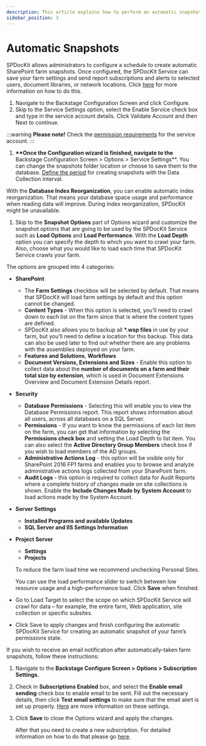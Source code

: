```yaml
---
description: This article explains how to perform an automatic snapshot (using a service account) in SPDocKit.
sidebar_position: 3
---
```


# Automatic Snapshots

SPDocKit allows administrators to configure a schedule to create automatic SharePoint farm snapshots. Once configured, the SPDocKit Service can save your farm settings and send report subscriptions and alerts to selected users, document libraries, or network locations. Click [here](../explore-reports-and-create-documentation/subscriptions-and-alerts/create-new-subscription.md) for more information on how to do this.

1. Navigate to the Backstage Configuration Screen and click Configure.  
2. Skip to the Service Settings option, select the Enable Service check box and type in the service account details. Click Validate Account and then Next to continue. 

:::warning
**Please note!** Check the [permission requirements](../requirements/user-permissions-requirements.md) for the service account.
:::

1. **\*\*Once the Configuration wizard is finished, navigate to the** Backstage Configuration Screen &gt; Options &gt; Service Settings\*\*. You can change the snapshots folder location or choose to save them to the database. [Define the period](../configure-and-extend-spdockit/options-wizard.md) for creating snapshots with the Data Collection Interval.

With the **Database Index Reorganization**, you can enable automatic index reorganization. That means your database space usage and performance when reading data will improve. During index reorganization, SPDocKit might be unavailable.

1. Skip to the **Snapshot Options** part of Options wizard and customize the snapshot options that are going to be used by the SPDocKit Service such as **Load Options** and **Load Performance**. With the **Load Depth** option you can specify the depth to which you want to crawl your farm. Also, choose what you would like to load each time that SPDocKit Service crawls your farm.

The options are grouped into 4 categories:

* **SharePoint**
  * The **Farm Settings** checkbox will be selected by default. That means that SPDocKit will load farm settings by default and this option cannot be changed. 
  * **Content Types** - When this option is selected, you’ll need to crawl down to each list on the farm since that is where the content types are defined.
  * SPDocKit also allows you to backup all **\*.wsp files** in use by your farm, but you’ll need to define a location for this backup. This data can also be used later to find out whether there are any problems with the assemblies deployed on your farm.
  * **Features and Solutions**, **Workflows**
  * **Document Versions, Extensions and Sizes** - Enable this option to collect data about the **number of documents on a farm and their total size by extension**, which is used in Document Extensions Overview and Document Extension Details report.
* **Security**
  * **Database Permissions** - Selecting this will enable you to view the Database Permissions report. This report shows information about all users, across all databases on a SQL Server. 
  * **Permissions** - If you want to know the permissions of each list item on the farm, you can get that information by selecting the **Permissions check box** and setting the Load Depth to list item. You can also select the **Active Directory Group Members** check box if you wish to load members of the AD groups. 
  * **Administrative Actions Log** - this option will be visible only for SharePoint 2016 FP1 farms and enables you to browse and analyze administrative actions logs collected from your SharePoint farm.
  * **Audit Logs** - this option is required to collect data for Audit Reports where a complete history of changes made on site collections is shown. Enable the **Include Changes Made by System Account** to load actions made by the System Account. 
* **Server Settings**
  * **Installed Programs and available Updates**
  * **SQL Server and IIS Settings Information**
* **Project Server**

  * **Settings**
  * **Projects** 

  To reduce the farm load time we recommend unchecking Personal Sites.

  You can use the load performance slider to switch between low resource usage and a high-performance load. Click **Save** when finished.

* Go to Load Target to select the scope on which SPDocKit Service will crawl for data – for example, the entire farm, Web application, site collection or specific subsites.
* Click Save to apply changes and finish configuring the automatic SPDocKit Service for creating an automatic snapshot of your farm’s permissions state.

If you wish to receive an email notification after automatically-taken farm snapshots, follow these instructions:

1. Navigate to the **Backstage Configure Screen &gt; Options &gt; Subscription Settings.**
2. Check in **Subscriptions Enabled** box, and select the **Enable email sending** check box to enable email to be sent. Fill out the necessary details, then click **Test email settings** to make sure that the email alert is set up properly. [Here](../configure-and-extend-spdockit/options-wizard.md#subscription-settings) are more information on these settings.
3. Click **Save** to close the Options wizard and apply the changes.

   After that you need to create a new subscription. For detailed information on how to do that please go [here](../explore-reports-and-create-documentation/subscriptions-and-alerts/create-new-subscription.md).

